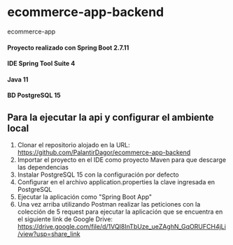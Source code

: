 # ecommerce-app-backend
ecommerce-app

#### Proyecto realizado con Spring Boot 2.7.11
#### IDE Spring Tool Suite 4
#### Java 11
#### BD PostgreSQL 15

## Para la ejecutar la api y configurar el ambiente local
1. Clonar el repositorio alojado en la URL: https://github.com/PalantirDagor/ecommerce-app-backend
2. Importar el proyecto en el IDE como proyecto Maven para que descarge las dependencias
3. Instalar PostgreSQL 15 con la configuración por defecto
4. Configurar en el archivo application.properties la clave ingresada en PostgreSQL
5. Ejecutar la aplicación como "Spring Boot App"
6. Una vez arriba utilizando Postman realizar las peticiones con la colección de 5 request para ejecutar la aplicación
que se encuentra en el siguiente link de Google Drive: https://drive.google.com/file/d/1VQI8InTbUze_ueZAghN_GqORUFCH4jLi/view?usp=share_link

